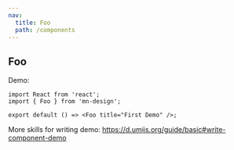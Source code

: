 ```yaml
---
nav:
  title: Foo
  path: /components
---
```


## Foo

Demo:

```tsx
import React from 'react';
import { Foo } from 'mn-design';

export default () => <Foo title="First Demo" />;
```

More skills for writing demo: https://d.umijs.org/guide/basic#write-component-demo
